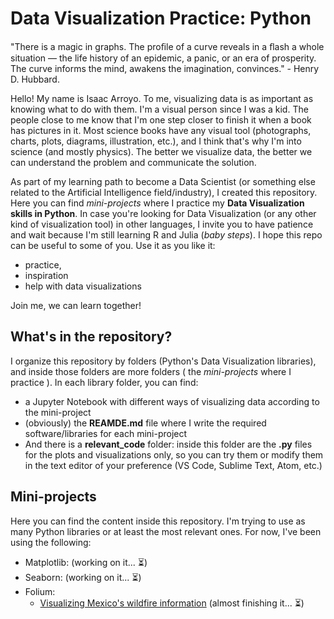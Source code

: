 # Data Visualization Practice: Python
"There is a magic in graphs. The proﬁle of a curve reveals in a ﬂash a whole situation — the life history of an epidemic, a panic, or an era of prosperity. The curve informs the mind, awakens the imagination, convinces." - Henry D. Hubbard.

Hello! My name is Isaac Arroyo. To me, visualizing data is as important as knowing what to do with them. I'm a visual person since I was a kid. The people close to me know that I'm one step closer to finish it when a book has pictures in it. Most science books have any visual tool (photographs, charts, plots, diagrams, illustration, etc.), and I think that's why I'm into science (and mostly physics). The better we visualize data, the better we can understand the problem and communicate the solution.


As part of my learning path to become a Data Scientist (or something else related to the Artificial Intelligence field/industry), I created this repository. Here you can find _mini-projects_ where I practice my **Data Visualization skills in Python**. In case you're looking for Data Visualization (or any other kind of visualization tool) in other languages, I invite you to have patience and wait because I'm still learning R and Julia (_baby steps_). I hope this repo can be useful to some of you. Use it as you like it:
* practice,
* inspiration
* help with data visualizations

Join me, we can learn together!
## What's in the repository?
I organize this repository by folders (Python's Data Visualization libraries), and inside those folders are more folders ( the _mini-projects_ where I practice ). In each library folder, you can find:
* a Jupyter Notebook with different ways of visualizing data according to the mini-project
* (obviously) the **REAMDE.md** file where I write the required software/libraries for each mini-project
* And there is a **relevant_code** folder: inside this folder are the **.py** files for the plots and visualizations only, so you can try them or modify them in the text editor of your preference (VS Code, Sublime Text, Atom, etc.)

## Mini-projects
Here you can find the content inside this repository. I'm trying to use as many Python libraries or at least the most relevant ones.  For now, I've been using the following:
* Matplotlib: (working on it... :hourglass_flowing_sand:)
* Seaborn: (working on it... :hourglass_flowing_sand:)
* Folium:
  * [Visualizing Mexico's wildfire information](https://github.com/isaacarroyov/data_visualization_practice/tree/master/Folium/Wildfires) (almost finishing it... :hourglass_flowing_sand:)
